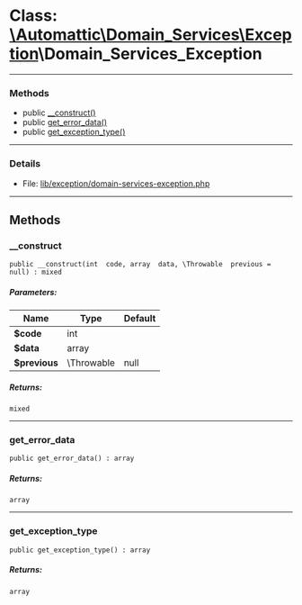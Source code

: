 # Class: [\Automattic](../namespaces/automattic.md)[\Domain_Services](../namespaces/automattic-domain-services.md)[\Exception](../namespaces/automattic-domain-services-exception.md)\Domain_Services_Exception


---

### Methods

* public [__construct()](#method___construct)
* public [get_error_data()](#method_get_error_data)
* public [get_exception_type()](#method_get_exception_type)

---

### Details

* File: [lib/exception/domain-services-exception.php](../../lib/exception/domain-services-exception.php)

---

## Methods

<a id="method___construct"></a>
### __construct

```
public __construct(int  code, array  data, \Throwable  previous = null) : mixed
```

##### Parameters:

| Name | Type | Default |
|------|------|---------|
| **$code** | int |  |
| **$data** | array |  |
| **$previous** | \Throwable | null |

##### Returns:

```
mixed
```

---

<a id="method_get_error_data"></a>
### get_error_data

```
public get_error_data() : array
```

##### Returns:

```
array
```

---

<a id="method_get_exception_type"></a>
### get_exception_type

```
public get_exception_type() : array
```

##### Returns:

```
array
```
